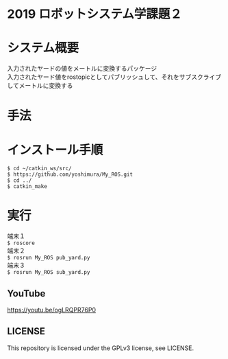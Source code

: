 # 2019 ロボットシステム学課題２
# システム概要
入力されたヤードの値をメートルに変換するパッケージ  
入力されたヤード値をrostopicとしてパブリッシュして、それをサブスクライブしてメートルに変換する
# 手法
# インストール手順
```
$ cd ~/catkin_ws/src/
$ https://github.com/yoshimura/My_ROS.git
$ cd ../
$ catkin_make
```    
# 実行
端末１  
`$ roscore`  
端末２  
`$ rosrun My_ROS pub_yard.py`  
端末３  
`$ rosrun My_ROS sub_yard.py`
## YouTube
https://youtu.be/ogLRQPR76P0
## LICENSE  
This repository is licensed under the GPLv3 license, see LICENSE.
